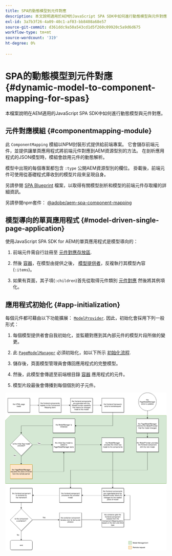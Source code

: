 ```yaml
---
title: SPA的動態模型到元件對應
description: 本文說明適用於AEM的JavaScript SPA SDK中如何進行動態模型與元件對應。
exl-id: 3a7b3f26-4a09-40c1-af03-bb8408a68e57
source-git-commit: d361ddc9a50a543cd1d5f260c09920c5a9d6d675
workflow-type: tm+mt
source-wordcount: '319'
ht-degree: 0%

---
```


# SPA的動態模型到元件對應 {#dynamic-model-to-component-mapping-for-spas}

本檔案說明在AEM適用的JavaScript SPA SDK中如何進行動態模型與元件對應。

## 元件對應模組 {#componentmapping-module}

此 `ComponentMapping` 模組以NPM封裝形式提供給前端專案。 它會儲存前端元件，並提供讓單頁應用程式將前端元件對應到AEM資源型別的方法。 在剖析應用程式的JSON模型時，模組會啟用元件的動態解析。

模型中出現的每個專案都包含 `:type` 公開AEM資源型別的欄位。 掛載後，前端元件可使用從基礎程式庫收到的模型片段來呈現自身。

另請參閱 [SPA Blueprint](blueprint.md) 檔案，以取得有關模型剖析和模型的前端元件存取權的詳細資訊。

另請參閱npm套件： [@adobe/aem-spa-component-mapping](https://www.npmjs.com/package/@adobe/aem-spa-component-mapping)

## 模型導向的單頁應用程式 {#model-driven-single-page-application}

使用JavaScript SPA SDK for AEM的單頁應用程式是模型導向的：

1. 前端元件需自行註冊至 [元件對應存放區](#componentmapping-module).
1. 然後 [容器](blueprint.md#container)，在模型由提供之後， [模型提供者](blueprint.md#the-model-provider)，反複執行其模型內容(`:items`)。

1. 如果有頁面，其子項(`:children`)首先從取得元件類別 [元件對應](blueprint.md#componentmapping) 然後將其例項化。

## 應用程式初始化 {#app-initialization}

每個元件都可藉由以下功能擴展： [`ModelProvider`](blueprint.md#the-model-provider). 因此，初始化會採用下列一般形式：

1. 每個模型提供者會自我初始化，並監聽對應到其內部元件的模型片段所做的變更。
1. 此 [`PageModelManager`](blueprint.md#pagemodelmanager) 必須初始化，如以下所示 [初始化流程](blueprint.md).

1. 儲存後，頁面模型管理員會傳回應用程式的完整模型。
1. 然後，此模型會傳遞至前端根目錄 [容器](blueprint.md#container) 應用程式的元件。
1. 模型片段最後會傳播到每個個別的子元件。

![應用程式模型初始化](assets/app-model-initialization.png)
